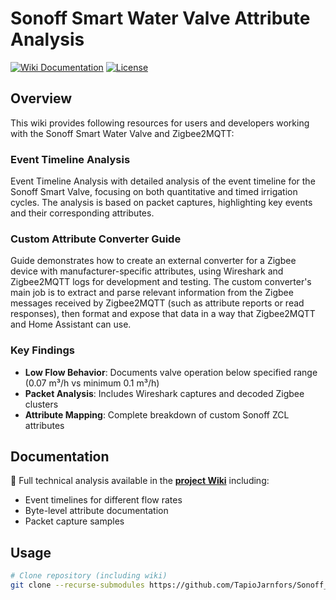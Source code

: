 # Sonoff Smart Water Valve Attribute Analysis

[![Wiki Documentation](https://img.shields.io/badge/Documentation-Wiki-blue)](https://github.com/TapioJarnfors/Sonoff_SmartWaterValveAttributeAnalysis/wiki)
[![License](https://img.shields.io/badge/License-MIT-green)](LICENSE)

## Overview
This wiki provides following resources for users and developers working with the Sonoff Smart Water Valve and Zigbee2MQTT:
### Event Timeline Analysis 
Event Timeline Analysis with detailed analysis of the event timeline for the Sonoff Smart Valve, focusing on both quantitative and timed irrigation cycles. The analysis is based on packet captures, highlighting key events and their corresponding attributes.
### Custom Attribute Converter Guide
Guide demonstrates how to create an external converter for a Zigbee device with manufacturer-specific attributes, using Wireshark and Zigbee2MQTT logs for development and testing. The custom converter's main job is to extract and parse relevant information from the Zigbee messages received by Zigbee2MQTT (such as attribute reports or read responses), then format and expose that data in a way that Zigbee2MQTT and Home Assistant can use. 

### Key Findings
- **Low Flow Behavior**: Documents valve operation below specified range (0.07 m³/h vs minimum 0.1 m³/h)
- **Packet Analysis**: Includes Wireshark captures and decoded Zigbee clusters
- **Attribute Mapping**: Complete breakdown of custom Sonoff ZCL attributes

## Documentation
📖 Full technical analysis available in the **[project Wiki](https://github.com/TapioJarnfors/Sonoff_SmartWaterValveAttributeAnalysis/wiki)** including:
- Event timelines for different flow rates
- Byte-level attribute documentation
- Packet capture samples

## Usage
```bash
# Clone repository (including wiki)
git clone --recurse-submodules https://github.com/TapioJarnfors/Sonoff_SmartWaterValveAttributeAnalysis.git
